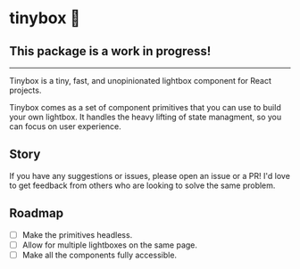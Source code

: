 # tinybox 🎉

## This package is a work in progress!
---
Tinybox is a tiny, fast, and unopinionated lightbox component for React projects.

Tinybox comes as a set of component primitives that you can use to build your own lightbox. It handles the heavy lifting of state managment, so you can focus on user experience.

## Story

If you have any suggestions or issues, please open an issue or a PR! I'd love to get feedback from others who are looking to solve the same problem.

## Roadmap

- [ ] Make the primitives headless.
- [ ] Allow for multiple lightboxes on the same page.
- [ ] Make all the components fully accessible.